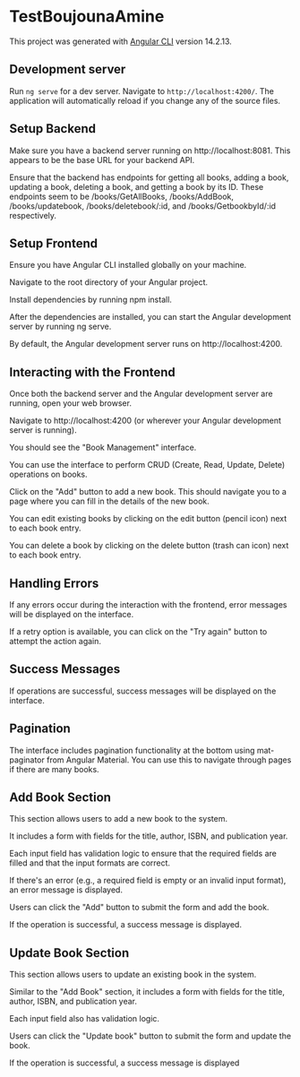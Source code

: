 # TestBoujounaAmine

This project was generated with [Angular CLI](https://github.com/angular/angular-cli) version 14.2.13.

## Development server

Run `ng serve` for a dev server. Navigate to `http://localhost:4200/`. The application will automatically reload if you change any of the source files.

## Setup Backend

Make sure you have a backend server running on http://localhost:8081. This appears to be the base URL for your backend API.

Ensure that the backend has endpoints for getting all books, adding a book, updating a book, deleting a book, and getting a book by its ID. These endpoints seem to be /books/GetAllBooks, /books/AddBook, /books/updatebook, /books/deletebook/:id, and /books/GetbookbyId/:id respectively.

## Setup Frontend

Ensure you have Angular CLI installed globally on your machine.

Navigate to the root directory of your Angular project.

Install dependencies by running npm install.

After the dependencies are installed, you can start the Angular development server by running ng serve.

By default, the Angular development server runs on http://localhost:4200.

## Interacting with the Frontend
Once both the backend server and the Angular development server are running, open your web browser.

Navigate to http://localhost:4200 (or wherever your Angular development server is running).

You should see the "Book Management" interface.

You can use the interface to perform CRUD (Create, Read, Update, Delete) operations on books.

Click on the "Add" button to add a new book. This should navigate you to a page where you can fill in the details of the new book.

You can edit existing books by clicking on the edit button (pencil icon) next to each book entry.

You can delete a book by clicking on the delete button (trash can icon) next to each book entry.


## Handling Errors

If any errors occur during the interaction with the frontend, error messages will be displayed on the interface.

If a retry option is available, you can click on the "Try again" button to attempt the action again.

## Success Messages
If operations are successful, success messages will be displayed on the interface.

## Pagination
The interface includes pagination functionality at the bottom using mat-paginator from Angular Material. You can use this to navigate through pages if there are many books.


## Add Book Section

This section allows users to add a new book to the system.

It includes a form with fields for the title, author, ISBN, and publication year.

Each input field has validation logic to ensure that the required fields are filled and that the input formats are correct.

If there's an error (e.g., a required field is empty or an invalid input format), an error message is displayed.

Users can click the "Add" button to submit the form and add the book.

If the operation is successful, a success message is displayed.


## Update Book Section

This section allows users to update an existing book in the system.

Similar to the "Add Book" section, it includes a form with fields for the title, author, ISBN, and publication year.

Each input field also has validation logic.

Users can click the "Update book" button to submit the form and update the book.

If the operation is successful, a success message is displayed

